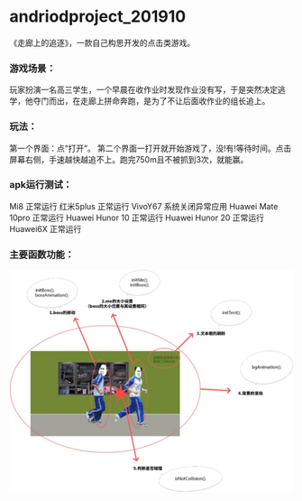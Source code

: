 # andriodproject_201910
《走廊上的追逐》，一款自己构思开发的点击类游戏。

### 游戏场景：
玩家扮演一名高三学生，一个早晨在收作业时发现作业没有写，于是突然决定逃学，他夺门而出，在走廊上拼命奔跑，是为了不让后面收作业的组长追上。

### 玩法：
第一个界面：点“打开”。
第二个界面一打开就开始游戏了，没!有!等待时间。点击屏幕右侧，手速越快越追不上。跑完750m且不被抓到3次，就能赢。

### apk运行测试：
Mi8 正常运行
红米5plus 正常运行
VivoY67 系统关闭异常应用
Huawei Mate 10pro 正常运行
Huawei Hunor 10 正常运行
Huawei Hunor 20 正常运行
Huawei6X 正常运行

### 主要函数功能：
![Image text](https://github.com/TangWest/andriodproject_201910/blob/master/READMEPIC/1.jpg)
